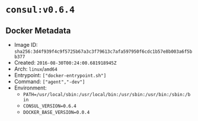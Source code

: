 # `consul:v0.6.4`

## Docker Metadata

- Image ID: `sha256:3d4f939f4c9f5725b67a3c3f79613c7afa597950f6cdc1b57e8b003a6f5bb377`
- Created: `2016-08-30T00:24:00.681918945Z`
- Arch: `linux`/`amd64`
- Entrypoint: `["docker-entrypoint.sh"]`
- Command: `["agent","-dev"]`
- Environment:
  - `PATH=/usr/local/sbin:/usr/local/bin:/usr/sbin:/usr/bin:/sbin:/bin`
  - `CONSUL_VERSION=0.6.4`
  - `DOCKER_BASE_VERSION=0.0.4`
